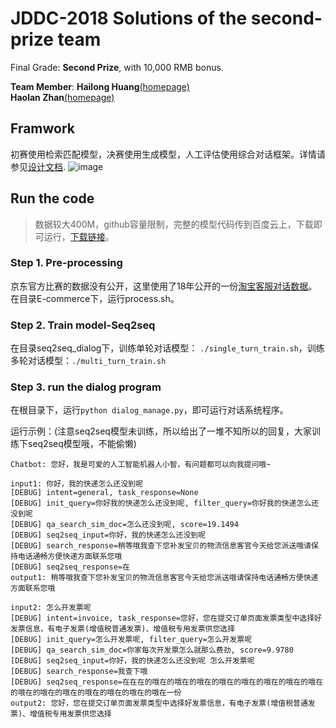 # JDDC-2018 Solutions of the second-prize team

Final Grade: **Second Prize**, with 10,000 RMB bonus.

**Team Member**: **Hailong Huang**[(homepage)](https://github.com/Dikea)  
                 **Haolan Zhan**[(homepage)](https://github.com/ZhanHaolan316)

## Framwork

初赛使用检索匹配模型，决赛使用生成模型，人工评估使用综合对话框架。详情请参见[设计文档](https://github.com/ZhanHaolan316/Dialog-System-with-Task-Retrieval-and-Seq2seq/blob/master/DeepLearner-对话系统设计文档.pdf).
![image](chatbot.jpg)

## Run the code

> 数据较大400M，github容量限制，完整的模型代码传到百度云上，下载即可运行，[下载链接](https://pan.baidu.com/s/1NPYLJ04jE5i50LYLVvCRBQ)。

### Step 1. Pre-processing
京东官方比赛的数据没有公开，这里使用了18年公开的一份[淘宝客服对话数据](https://github.com/cooelf/DeepUtteranceAggregation)。在目录E-commerce下，运行process.sh。

### Step 2. Train model-Seq2seq
在目录seq2seq_dialog下，训练单轮对话模型： `./single_turn_train.sh`，训练多轮对话模型：`./multi_turn_train.sh`

### Step 3. run the dialog program
在根目录下，运行`python dialog_manage.py`，即可运行对话系统程序。

运行示例：(注意seq2seq模型未训练，所以给出了一堆不知所以的回复，大家训练下seq2seq模型哦，不能偷懒)
```
Chatbot: 您好，我是可爱的人工智能机器人小智，有问题都可以向我提问哦~

input1: 你好，我的快递怎么还没到呢
[DEBUG] intent=general, task_response=None
[DEBUG] init_query=你好我的快递怎么还没到呢, filter_query=你好我的快递怎么还没到呢
[DEBUG] qa_search_sim_doc=怎么还没到呢, score=19.1494
[DEBUG] seq2seq_input=你好，我的快递怎么还没到呢
[DEBUG] search_response=稍等哦我查下您补发宝贝的物流信息客官今天给您派送哦请保持电话通畅方便快递方面联系您哦
[DEBUG] seq2seq_response=在
output1: 稍等哦我查下您补发宝贝的物流信息客官今天给您派送哦请保持电话通畅方便快递方面联系您哦

input2: 怎么开发票呢
[DEBUG] intent=invoice, task_response=您好，您在提交订单页面发票类型中选择好发票信息，有电子发票(增值税普通发票)、增值税专用发票供您选择
[DEBUG] init_query=怎么开发票呢, filter_query=怎么开发票呢
[DEBUG] qa_search_sim_doc=你家每次开发票怎么就那么费劲, score=9.9780
[DEBUG] seq2seq_input=你好，我的快递怎么还没到呢 怎么开发票呢
[DEBUG] search_response=我查下哦
[DEBUG] seq2seq_response=在在在的哦在的哦在的哦在的哦在的哦在的哦在的哦在的哦在的哦在的哦在的哦在的哦在的哦在的哦在的哦在一份
output2: 您好，您在提交订单页面发票类型中选择好发票信息，有电子发票(增值税普通发票)、增值税专用发票供您选择
```
